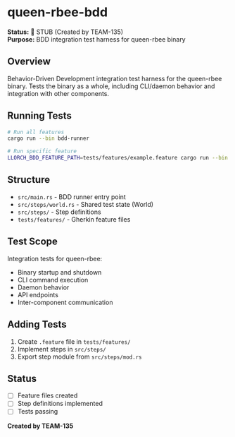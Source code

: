 # queen-rbee-bdd

**Status:** 🚧 STUB (Created by TEAM-135)  
**Purpose:** BDD integration test harness for queen-rbee binary

## Overview

Behavior-Driven Development integration test harness for the queen-rbee binary.
Tests the binary as a whole, including CLI/daemon behavior and integration with other components.

## Running Tests

```bash
# Run all features
cargo run --bin bdd-runner

# Run specific feature
LLORCH_BDD_FEATURE_PATH=tests/features/example.feature cargo run --bin bdd-runner
```

## Structure

- `src/main.rs` - BDD runner entry point
- `src/steps/world.rs` - Shared test state (World)
- `src/steps/` - Step definitions
- `tests/features/` - Gherkin feature files

## Test Scope

Integration tests for queen-rbee:
- Binary startup and shutdown
- CLI command execution
- Daemon behavior
- API endpoints
- Inter-component communication

## Adding Tests

1. Create `.feature` file in `tests/features/`
2. Implement steps in `src/steps/`
3. Export step module from `src/steps/mod.rs`

## Status

- [ ] Feature files created
- [ ] Step definitions implemented
- [ ] Tests passing

**Created by TEAM-135**
